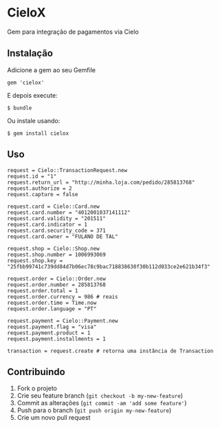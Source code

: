 # CieloX

Gem para integração de pagamentos via Cielo

## Instalação

Adicione a gem ao seu Gemfile

    gem 'cielox'

E depois execute:

    $ bundle

Ou instale usando:

    $ gem install cielox

## Uso

    request = Cielo::TransactionRequest.new
    request.id = "1"
    request.return_url = "http://minha.loja.com/pedido/285813768"
    request.authorize = 2
    request.capture = false

    request.card = Cielo::Card.new
    request.card.number = "4012001037141112"
    request.card.validity = "201511"
    request.card.indicator = 1
    request.card.security_code = 371
    request.card.owner = "FULANO DE TAL"

    request.shop = Cielo::Shop.new
    request.shop.number = 1006993069
    request.shop.key = "25fbb99741c739dd84d7b06ec78c9bac718838630f30b112d033ce2e621b34f3"

    request.order = Cielo::Order.new
    request.order.number = 285813768
    request.order.total = 1
    request.order.currency = 986 # reais
    request.order.time = Time.now
    request.order.language = "PT"

    request.payment = Cielo::Payment.new
    request.payment.flag = "visa"
    request.payment.product = 1
    request.payment.installments = 1

    transaction = request.create # retorna uma instância de Transaction

## Contribuindo

1. Fork o projeto
2. Crie seu feature branch (`git checkout -b my-new-feature`)
3. Commit as alterações (`git commit -am 'add some feature'`)
4. Push para o branch (`git push origin my-new-feature`)
5. Crie um novo pull request
